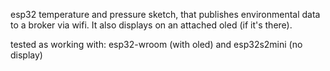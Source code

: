esp32 temperature and pressure sketch, that publishes environmental data to a broker via wifi. It also displays on an attached oled (if it's there).

tested as working with: esp32-wroom (with oled) and esp32s2mini (no display)

